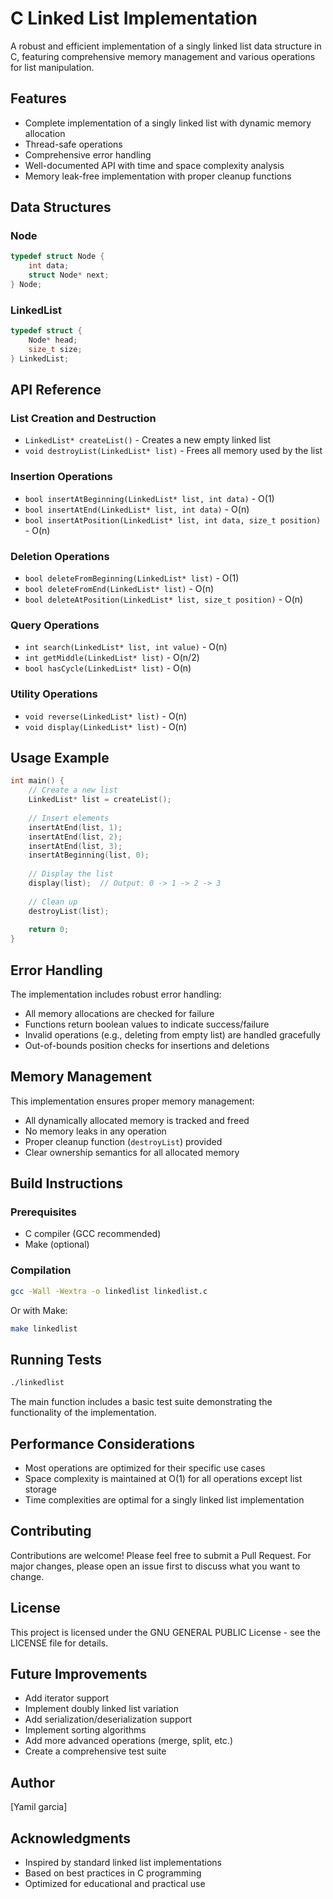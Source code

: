 # C Linked List Implementation

A robust and efficient implementation of a singly linked list data structure in C, featuring comprehensive memory management and various operations for list manipulation.

## Features

* Complete implementation of a singly linked list with dynamic memory allocation
* Thread-safe operations
* Comprehensive error handling
* Well-documented API with time and space complexity analysis
* Memory leak-free implementation with proper cleanup functions

## Data Structures

### Node
```c
typedef struct Node {
    int data;
    struct Node* next;
} Node;
```

### LinkedList
```c
typedef struct {
    Node* head;
    size_t size;
} LinkedList;
```

## API Reference

### List Creation and Destruction

* `LinkedList* createList()` - Creates a new empty linked list
* `void destroyList(LinkedList* list)` - Frees all memory used by the list

### Insertion Operations

* `bool insertAtBeginning(LinkedList* list, int data)` - O(1)
* `bool insertAtEnd(LinkedList* list, int data)` - O(n)
* `bool insertAtPosition(LinkedList* list, int data, size_t position)` - O(n)

### Deletion Operations

* `bool deleteFromBeginning(LinkedList* list)` - O(1)
* `bool deleteFromEnd(LinkedList* list)` - O(n)
* `bool deleteAtPosition(LinkedList* list, size_t position)` - O(n)

### Query Operations

* `int search(LinkedList* list, int value)` - O(n)
* `int getMiddle(LinkedList* list)` - O(n/2)
* `bool hasCycle(LinkedList* list)` - O(n)

### Utility Operations

* `void reverse(LinkedList* list)` - O(n)
* `void display(LinkedList* list)` - O(n)

## Usage Example

```c
int main() {
    // Create a new list
    LinkedList* list = createList();
    
    // Insert elements
    insertAtEnd(list, 1);
    insertAtEnd(list, 2);
    insertAtEnd(list, 3);
    insertAtBeginning(list, 0);
    
    // Display the list
    display(list);  // Output: 0 -> 1 -> 2 -> 3
    
    // Clean up
    destroyList(list);
    
    return 0;
}
```

## Error Handling

The implementation includes robust error handling:

* All memory allocations are checked for failure
* Functions return boolean values to indicate success/failure
* Invalid operations (e.g., deleting from empty list) are handled gracefully
* Out-of-bounds position checks for insertions and deletions

## Memory Management

This implementation ensures proper memory management:

* All dynamically allocated memory is tracked and freed
* No memory leaks in any operation
* Proper cleanup function (`destroyList`) provided
* Clear ownership semantics for all allocated memory

## Build Instructions

### Prerequisites

* C compiler (GCC recommended)
* Make (optional)

### Compilation

```bash
gcc -Wall -Wextra -o linkedlist linkedlist.c
```

Or with Make:

```bash
make linkedlist
```

## Running Tests

```bash
./linkedlist
```

The main function includes a basic test suite demonstrating the functionality of the implementation.

## Performance Considerations

* Most operations are optimized for their specific use cases
* Space complexity is maintained at O(1) for all operations except list storage
* Time complexities are optimal for a singly linked list implementation

## Contributing

Contributions are welcome! Please feel free to submit a Pull Request. For major changes, please open an issue first to discuss what you want to change.

## License

This project is licensed under the GNU GENERAL PUBLIC License - see the LICENSE file for details.

## Future Improvements

* Add iterator support
* Implement doubly linked list variation
* Add serialization/deserialization support
* Implement sorting algorithms
* Add more advanced operations (merge, split, etc.)
* Create a comprehensive test suite

## Author

[Yamil garcia]

## Acknowledgments

* Inspired by standard linked list implementations
* Based on best practices in C programming
* Optimized for educational and practical use
